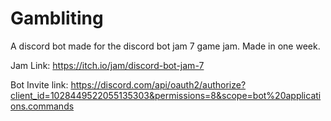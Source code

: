 # Gambliting

A discord bot made for the discord bot jam 7 game jam.
Made in one week.

Jam Link: <https://itch.io/jam/discord-bot-jam-7>

Bot Invite link: <https://discord.com/api/oauth2/authorize?client_id=1028449522055135303&permissions=8&scope=bot%20applications.commands>
